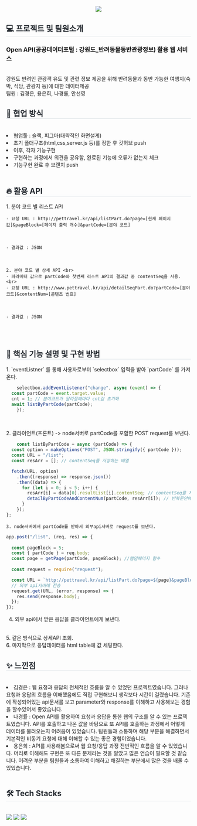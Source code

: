 <div align= "center">
    <img src="https://capsule-render.vercel.app/api?type=waving&color=gradient&height=240&text=withAnimal&animation=&fontColor=ffffff&fontSize=90" />
    </div>
    <div style="text-align: left;"> 
    <h2 style="border-bottom: 1px solid #d8dee4; color: #282d33;"> 💻 프로젝트 및 팀원소개 </h2>        
        <h3> Open API(공공데이터포털 : 강원도_반려동물동반관광정보) 활용 웹 서비스</h3> <br>
        강원도 반려인 관광객 유도 및 관련 정보 제공을 위해 반려동물과 동반 가능한 여행지(숙박, 식당, 관광지 등)에 대한 데이터제공
<br>
팀원 : 김경은, 용은희, 나경률, 안선영
<br>
    <h2 style="border-bottom: 1px solid #d8dee3; color: #282d33;"> 💪 협업 방식 </h2>
<br>
        <li>협업툴 : 슬랙, 피그마(대략적인 화면설계)</li>
        <li>초기 폴더구조(html,css,server.js 등)를 정한 후 깃허브 push</li>
        <li>이후, 각자 기능구현</li>
        <li>구현하는 과정에서 의견을 공유함, 완료된 기능에 오류가 없는지 체크</li>
        <li>기능구현 완료 후 브랜치 push</li>
    <div style="font-weight: 700; font-size: 15px; text-align: left; color: #282d33;">  </div> 
    </div>
<br>
    <h2 style="border-bottom: 1px solid #d8dee3; color: #282d33;"> 🔥 활용 API </h2>
    1. 분야 코드 별 리스트 API <br>
    
    - 요청 URL : http://pettravel.kr/api/listPart.do?page=[현재 페이지 값]&pageBlock=[페이지 출력 개수]&partCode=[분야 코드] 
    
<br>

    - 결과값 : JSON 
    
<br>
    
    2. 분야 코드 별 상세 API <br>
    - 파라미터 값으로 partCode와 첫번째 리스트 API의 결과값 중 contentSeq을 사용. <br>
    - 요청 URL : http://www.pettravel.kr/api/detailSeqPart.do?partCode=[분야 코드]&contentNum=[콘텐츠 번호] 
    
<br>
    
    - 결과값 : JSON 
    
 <br>

<br>
    <h2 style="border-bottom: 1px solid #d8dee3; color: #282d33;"> 🎯 핵심 기능 설명 및 구현 방법 </h2>
    1. `eventListner` 를 통해 사용자로부터 `selectbox` 입력을 받아 `partCode` 를 가져온다.

```javascript
    selectbox.addEventListener("change", async (event) => {
  const partCode = event.target.value;
  cnt = 1; // 분야코드가 달라질때마다 cnt값 초기화
  await listByPartCode(partCode);
    });
    
 ```
<br>   
    2. 클라이언트(프론트) -> node서버로 partCode를 포함한 POST request를 보낸다. 

```javascript
    const listByPartCode = async (partCode) => {
  const option = makeOptions("POST", JSON.stringify({ partCode }));
  const URL = "/list";
  const resArr = []; // contentSeq를 저장하는 배열

  fetch(URL, option)
    .then((response) => response.json())
    .then((data) => {
      for (let i = 0; i < 5; i++) {
        resArr[i] = data[0].resultList[i].contentSeq; // contentSeq를 저장
        detailByPartCodeAndContentNum(partCode, resArr[i]); // 반복문안에서 각 시설별 detail 조회
      }
    });
};

```

    3. node서버에서 partCode를 받아서 외부api서버로 request를 보낸다.
```javascript
app.post("/list", (req, res) => {
  
  const pageBlock = 5;
  const { partCode } = req.body;
  const page = getPage(partCode, pageBlock); //램덤페이지 함수
  
  const request = require("request");

  const URL = `http://pettravel.kr/api/listPart.do?page=${page}&pageBlock=${pageBlock}&partCode=${partCode}`;
  // 외부 api서버에 전송
  request.get(URL, (error, response) => {
    res.send(response.body);
  });
});
```
   4. 외부 api에서 받은 응답을 클라이언트에게 보낸다.
<br>
   5. 같은 방식으로 상세API 조회.
<br>
   6. 마지막으로 응답데이터를 html table에 값 세팅한다.

    
<br>    
    <h2 style="border-bottom: 1px solid #d8dee3; color: #282d33;"> ✨ 느낀점 </h2>
<br>
    <li>김경은 : 웹 요청과 응답의 전체적인 흐름을 알 수 있었던 프로젝트였습니다. 그러나 요청과 응답의 흐름을 이해했음에도 직접 구현해보니 생각보다 시간이 걸렸습니다. 기존에 작성되어있는 api문서를 보고 parameter와 response를 이해하고 사용해보는 경험을 할수있어서 좋았습니다.</li>
    <li>나경률 : Open API를 활용하여 요청과 응답을 통한 웹의 구조를 알 수 있는 프로젝트였습니다. API를 호출하고 나온 값을 바탕으로 또 API를 호출하는 과정에서 어떻게 데이터를 불러오는지 어려움이 있었습니다. 팀원들과 소통하며 해당 부분을 해결하면서 기본적인 비동기 요청에 대해 이해할 수 있는 좋은 경험이었습니다.</li>
    <li>용은희 : API를 사용해봄으로써 웹 요청/응답 과정 전반적인 흐름을 알 수 있었습니다. 머리로 이해해도 구현은 또 다른 문제라는 것을 알았고 많은 연습이 필요할 것 같습니다. 어려운 부분을 팀원들과 소통하여 이해하고 해결하는 부분에서 많은 것을 배울 수 있었습니다.</li>
    
<br>    
    <div style="text-align: left;">
    <h2 style="border-bottom: 1px solid #d8dee4; color: #282d33;"> 🛠️ Tech Stacks </h2> <br> 
    <div style="margin: ; text-align: left;" "text-align: left;"> <img src="https://img.shields.io/badge/Javascript-F7DF1E?style=flat-square&logo=Javascript&logoColor=white">
          <img src="https://img.shields.io/badge/HTML5-E34F26?style=flat-square&logo=HTML5&logoColor=white">
          <img src="https://img.shields.io/badge/CSS3-1572B6?style=flat-square&logo=CSS3&logoColor=white">
          </div>
    </div>
